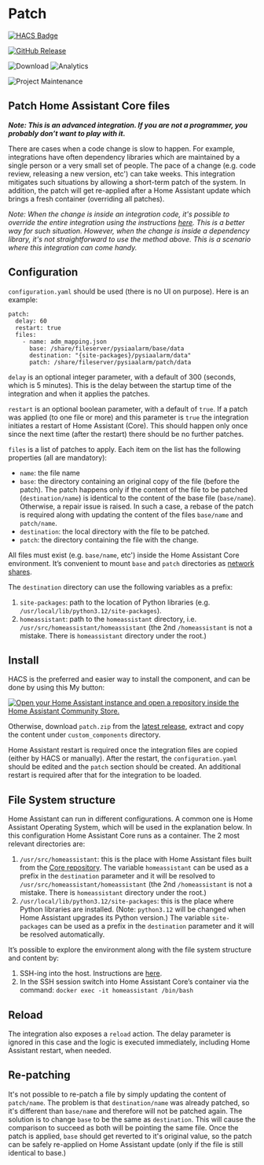# Patch

[![HACS Badge](https://img.shields.io/badge/HACS-Default-31A9F4.svg?style=for-the-badge)](https://github.com/hacs/integration)

[![GitHub Release](https://img.shields.io/github/release/amitfin/patch.svg?style=for-the-badge&color=blue)](https://github.com/amitfin/patch/releases)

![Download](https://img.shields.io/github/downloads/amitfin/patch/total.svg?style=for-the-badge&color=blue) ![Analytics](https://img.shields.io/badge/dynamic/json?style=for-the-badge&color=blue&label=Analytics&suffix=%20Installs&cacheSeconds=15600&url=https://analytics.home-assistant.io/custom_integrations.json&query=$.patch.total)

![Project Maintenance](https://img.shields.io/badge/maintainer-Amit%20Finkelstein-blue.svg?style=for-the-badge)

## Patch Home Assistant Core files

**_Note: This is an advanced integration. If you are not a programmer, you probably don’t want to play with it._**

There are cases when a code change is slow to happen. For example, integrations have often dependency libraries which are maintained by a single person or a very small set of people. The pace of a change (e.g. code review, releasing a new version, etc') can take weeks. This integration mitigates such situations by allowing a short-term patch of the system. In addition, the patch will get re-applied after a Home Assistant update which brings a fresh container (overriding all patches).

_Note: When the change is inside an integration code, it's possible to override the entire integration using the instructions [here](https://developers.home-assistant.io/docs/development_tips/#test-core-integration-changes-in-your-production-home-assistant-environment). This is a better way for such situation. However, when the change is inside a dependency library, it's not straightforward to use the method above. This is a scenario where this integration can come handy._

## Configuration

`configuration.yaml` should be used (there is no UI on purpose). Here is an example:

```
patch:
  delay: 60
  restart: true
  files:
    - name: adm_mapping.json
      base: /share/fileserver/pysiaalarm/base/data
      destination: "{site-packages}/pysiaalarm/data"
      patch: /share/fileserver/pysiaalarm/patch/data
```

`delay` is an optional integer parameter, with a default of 300 (seconds, which is 5 minutes). This is the delay between the startup time of the integration and when it applies the patches.

`restart` is an optional boolean parameter, with a default of `true`. If a patch was applied (to one file or more) and this parameter is `true` the integration initiates a restart of Home Assistant (Core). This should happen only once since the next time (after the restart) there should be no further patches.

`files` is a list of patches to apply. Each item on the list has the following properties (all are mandatory):

- `name`: the file name
- `base`: the directory containing an original copy of the file (before the patch). The patch happens only if the content of the file to be patched (`destination/name`) is identical to the content of the base file (`base/name`). Otherwise, a repair issue is raised. In such a case, a rebase of the patch is required along with updating the content of the files `base/name` and `patch/name`.
- `destination`: the local directory with the file to be patched.
- `patch`: the directory containing the file with the change.

All files must exist (e.g. `base/name`, etc') inside the Home Assistant Core environment. It’s convenient to mount `base` and `patch` directories as [network shares](https://www.home-assistant.io/common-tasks/os#network-storage).

The `destination` directory can use the following variables as a prefix:

1. `site-packages`: path to the location of Python libraries (e.g. `/usr/local/lib/python3.12/site-packages`).
2. `homeassistant`: path to the `homeassistant` directory, i.e. `/usr/src/homeassistant/homeassistant` (the 2nd `/homeassistant` is not a mistake. There is `homeassistant` directory under the root.)

## Install

HACS is the preferred and easier way to install the component, and can be done by using this My button:

[![Open your Home Assistant instance and open a repository inside the Home Assistant Community Store.](https://my.home-assistant.io/badges/hacs_repository.svg)](https://my.home-assistant.io/redirect/hacs_repository/?owner=amitfin&repository=patch&category=integration)

Otherwise, download `patch.zip` from the [latest release](https://github.com/amitfin/patch/releases), extract and copy the content under `custom_components` directory.

Home Assistant restart is required once the integration files are copied (either by HACS or manually). After the restart, the `configuration.yaml` should be edited and the `patch` section should be created. An additional restart is required after that for the integration to be loaded.

## File System structure

Home Assistant can run in different configurations. A common one is Home Assistant Operating System, which will be used in the explanation below. In this configuration Home Assistant Core runs as a container. The 2 most relevant directories are:

1. `/usr/src/homeassistant`: this is the place with Home Assistant files built from the [Core repository](https://github.com/home-assistant/core). The variable `homeassistant` can be used as a prefix in the `destination` parameter and it will be resolved to `/usr/src/homeassistant/homeassistant` (the 2nd `/homeassistant` is not a mistake. There is `homeassistant` directory under the root.)
2. `/usr/local/lib/python3.12/site-packages`: this is the place where Python libraries are installed. (Note: `python3.12` will be changed when Home Assistant upgrades its Python version.) The variable `site-packages` can be used as a prefix in the `destination` parameter and it will be resolved automatically.

It’s possible to explore the environment along with the file system structure and content by:

1. SSH-ing into the host. Instructions are [here](https://developers.home-assistant.io/docs/operating-system/debugging/).
2. In the SSH session switch into Home Assistant Core’s container via the command: `docker exec -it homeassistant /bin/bash`

## Reload

The integration also exposes a `reload` action. The delay parameter is ignored in this case and the logic is executed immediately, including Home Assistant restart, when needed.

## Re-patching

It's not possible to re-patch a file by simply updating the content of `patch/name`. The problem is that `destination/name` was already patched, so it's different than `base/name` and therefore will not be patched again. The solution is to change `base` to be the same as `destination`. This will cause the comparison to succeed as both will be pointing the same file. Once the patch is applied, `base` should get reverted to it's original value, so the patch can be safely re-applied on Home Assistant update (only if the file is still identical to base.)
